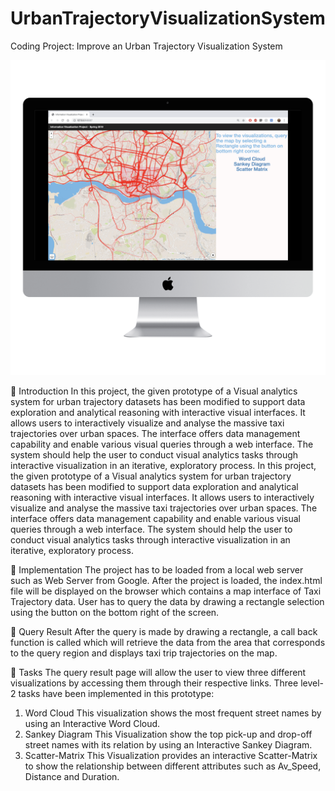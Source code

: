 # UrbanTrajectoryVisualizationSystem
Coding Project: Improve an Urban Trajectory Visualization System


![alt text](https://github.com/sahilsood/UrbanTrajectoryVisualizationSystem/blob/master/urbn.png)

	Introduction 
In this project, the given prototype of a Visual analytics system for urban trajectory datasets has been modified to support data exploration and analytical reasoning with interactive visual interfaces. It allows users to interactively visualize and analyse the massive taxi trajectories over urban spaces. The interface offers data management capability and enable various visual queries through a web interface. The system should help the user to conduct visual analytics tasks through interactive visualization in an iterative, exploratory process. 
In this project, the given prototype of a Visual analytics system for urban trajectory datasets has been modified to support data exploration and analytical reasoning with interactive visual interfaces. It allows users to interactively visualize and analyse the massive taxi trajectories over urban spaces. The interface offers data management capability and enable various visual queries through a web interface. The system should help the user to conduct visual analytics tasks through interactive visualization in an iterative, exploratory process. 

	Implementation
The project has to be loaded from a local web server such as Web Server from Google. After the project is loaded, the index.html file will be displayed on the browser which contains a map interface of Taxi Trajectory data. User has to query the data by drawing a rectangle selection using the button on the bottom right of the screen.

	Query Result
After the query is made by drawing a rectangle, a call back function is called which will retrieve the data from the area that corresponds to the query region and displays taxi trip trajectories on the map.
 
	Tasks
The query result page will allow the user to view three different visualizations by accessing them through their respective links. Three level-2 tasks have been implemented in this prototype:

1.	Word Cloud
This visualization shows the most frequent street names by using an Interactive Word Cloud.
2.	Sankey Diagram
This Visualization show the top pick-up and drop-off street names with its relation by using an Interactive Sankey Diagram.
3.	Scatter-Matrix
This Visualization provides an interactive Scatter-Matrix to show the relationship between different attributes such as Av_Speed, Distance and Duration.
